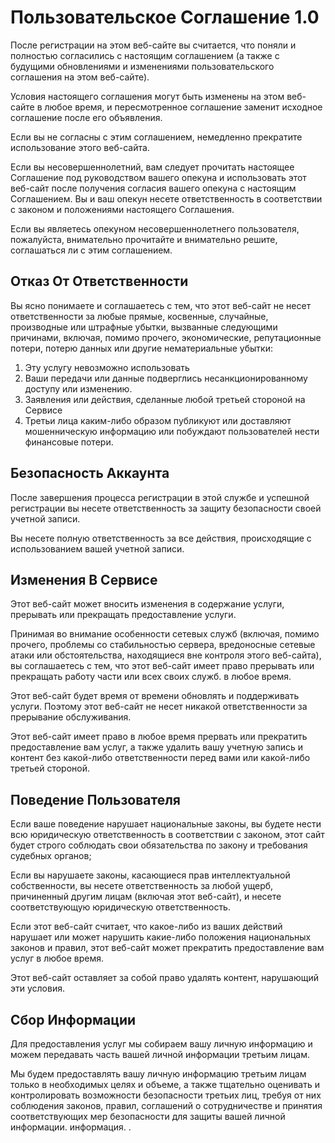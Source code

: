 # Пользовательское Соглашение 1.0

После регистрации на этом веб-сайте вы считается, что поняли и полностью согласились с настоящим соглашением (а также с будущими обновлениями и изменениями пользовательского соглашения на этом веб-сайте).

Условия настоящего соглашения могут быть изменены на этом веб-сайте в любое время, и пересмотренное соглашение заменит исходное соглашение после его объявления.

Если вы не согласны с этим соглашением, немедленно прекратите использование этого веб-сайта.

Если вы несовершеннолетний, вам следует прочитать настоящее Соглашение под руководством вашего опекуна и использовать этот веб-сайт после получения согласия вашего опекуна с настоящим Соглашением. Вы и ваш опекун несете ответственность в соответствии с законом и положениями настоящего Соглашения.

Если вы являетесь опекуном несовершеннолетнего пользователя, пожалуйста, внимательно прочитайте и внимательно решите, соглашаться ли с этим соглашением.

## Отказ От Ответственности

Вы ясно понимаете и соглашаетесь с тем, что этот веб-сайт не несет ответственности за любые прямые, косвенные, случайные, производные или штрафные убытки, вызванные следующими причинами, включая, помимо прочего, экономические, репутационные потери, потерю данных или другие нематериальные убытки:

1. Эту услугу невозможно использовать
1. Ваши передачи или данные подверглись несанкционированному доступу или изменению.
1. Заявления или действия, сделанные любой третьей стороной на Сервисе
1. Третьи лица каким-либо образом публикуют или доставляют мошенническую информацию или побуждают пользователей нести финансовые потери.

## Безопасность Аккаунта

После завершения процесса регистрации в этой службе и успешной регистрации вы несете ответственность за защиту безопасности своей учетной записи.

Вы несете полную ответственность за все действия, происходящие с использованием вашей учетной записи.

## Изменения В Сервисе

Этот веб-сайт может вносить изменения в содержание услуги, прерывать или прекращать предоставление услуги.

Принимая во внимание особенности сетевых служб (включая, помимо прочего, проблемы со стабильностью сервера, вредоносные сетевые атаки или обстоятельства, находящиеся вне контроля этого веб-сайта), вы соглашаетесь с тем, что этот веб-сайт имеет право прерывать или прекращать работу части или всех своих служб. в любое время.

Этот веб-сайт будет время от времени обновлять и поддерживать услуги. Поэтому этот веб-сайт не несет никакой ответственности за прерывание обслуживания.

Этот веб-сайт имеет право в любое время прервать или прекратить предоставление вам услуг, а также удалить вашу учетную запись и контент без какой-либо ответственности перед вами или какой-либо третьей стороной.

## Поведение Пользователя

Если ваше поведение нарушает национальные законы, вы будете нести всю юридическую ответственность в соответствии с законом, этот сайт будет строго соблюдать свои обязательства по закону и требования судебных органов;

Если вы нарушаете законы, касающиеся прав интеллектуальной собственности, вы несете ответственность за любой ущерб, причиненный другим лицам (включая этот веб-сайт), и несете соответствующую юридическую ответственность.

Если этот веб-сайт считает, что какое-либо из ваших действий нарушает или может нарушить какие-либо положения национальных законов и правил, этот веб-сайт может прекратить предоставление вам услуг в любое время.

Этот веб-сайт оставляет за собой право удалять контент, нарушающий эти условия.

## Сбор Информации

Для предоставления услуг мы собираем вашу личную информацию и можем передавать часть вашей личной информации третьим лицам.

Мы будем предоставлять вашу личную информацию третьим лицам только в необходимых целях и объеме, а также тщательно оценивать и контролировать возможности безопасности третьих лиц, требуя от них соблюдения законов, правил, соглашений о сотрудничестве и принятия соответствующих мер безопасности для защиты вашей личной информации. информация. .